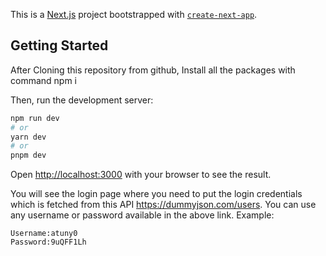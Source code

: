 This is a [Next.js](https://nextjs.org/) project bootstrapped with [`create-next-app`](https://github.com/vercel/next.js/tree/canary/packages/create-next-app).

## Getting Started

After Cloning this repository from github, Install all the packages with command
npm i

Then, run the development server:

```bash
npm run dev
# or
yarn dev
# or
pnpm dev
```

Open [http://localhost:3000](http://localhost:3000) with your browser to see the result.

You will see the login page where you need to put the login credentials which is fetched from this API https://dummyjson.com/users. You can use any username or password available in the above link.
Example:

```
Username:atuny0
Password:9uQFF1Lh

```
